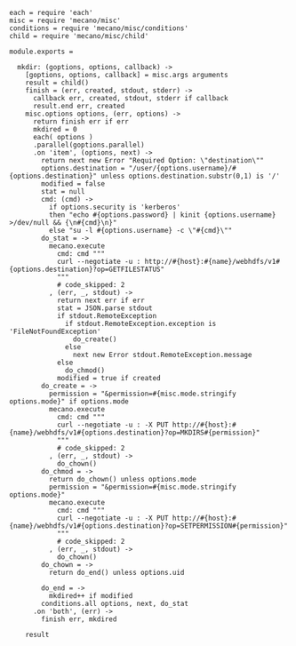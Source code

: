 
    each = require 'each'
    misc = require 'mecano/misc'
    conditions = require 'mecano/misc/conditions'
    child = require 'mecano/misc/child'

    module.exports =

      mkdir: (goptions, options, callback) ->
        [goptions, options, callback] = misc.args arguments
        result = child()
        finish = (err, created, stdout, stderr) ->
          callback err, created, stdout, stderr if callback
          result.end err, created
        misc.options options, (err, options) ->
          return finish err if err
          mkdired = 0
          each( options )
          .parallel(goptions.parallel)
          .on 'item', (options, next) ->
            return next new Error "Required Option: \"destination\""
            options.destination = "/user/{options.username}/#{options.destination}" unless options.destination.substr(0,1) is '/'
            modified = false
            stat = null
            cmd: (cmd) ->
              if options.security is 'kerberos'
              then "echo #{options.password} | kinit {options.username} >/dev/null && {\n#{cmd}\n}"
              else "su -l #{options.username} -c \"#{cmd}\""
            do_stat = ->
              mecano.execute
                cmd: cmd """
                curl --negotiate -u : http://#{host}:#{name}/webhdfs/v1#{options.destination}?op=GETFILESTATUS"
                """
                # code_skipped: 2
              , (err, _, stdout) ->
                return next err if err
                stat = JSON.parse stdout
                if stdout.RemoteException
                  if stdout.RemoteException.exception is 'FileNotFoundException'
                    do_create()
                  else
                    next new Error stdout.RemoteException.message
                else
                  do_chmod()
                modified = true if created
            do_create = ->
              permission = "&permission=#{misc.mode.stringify options.mode}" if options.mode
              mecano.execute
                cmd: cmd """
                curl --negotiate -u : -X PUT http://#{host}:#{name}/webhdfs/v1#{options.destination}?op=MKDIRS#{permission}"
                """
                # code_skipped: 2
              , (err, _, stdout) ->
                do_chown()
            do_chmod = ->
              return do_chown() unless options.mode
              permission = "&permission=#{misc.mode.stringify options.mode}"
              mecano.execute
                cmd: cmd """
                curl --negotiate -u : -X PUT http://#{host}:#{name}/webhdfs/v1#{options.destination}?op=SETPERMISSION#{permission}"
                """
                # code_skipped: 2
              , (err, _, stdout) ->
                do_chown()
            do_chown = ->
              return do_end() unless options.uid

            do_end = ->
              mkdired++ if modified
            conditions.all options, next, do_stat
          .on 'both', (err) ->
            finish err, mkdired

        result
